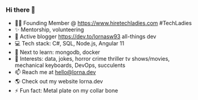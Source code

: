 ### Hi there 👋
 
* 👩🏻 Founding Member @ https://www.hiretechladies.com #TechLadies
* ✨ Mentorship, volunteering
* 🧾 Active blogger https://dev.to/lornasw93 all-things dev
* 💻 Tech stack: C#, SQL, Node.js, Angular 11
* 🎯 Next to learn: mongodb, docker
* 🎀 Interests: data, jokes, horror crime thriller tv shows/movies, mechanical keyboards, DevOps, succulents 
* 📫 Reach me at hello@lorna.dev
* 🌎 Check out my website lorna.dev
* ⚡ Fun fact: Metal plate on my collar bone
